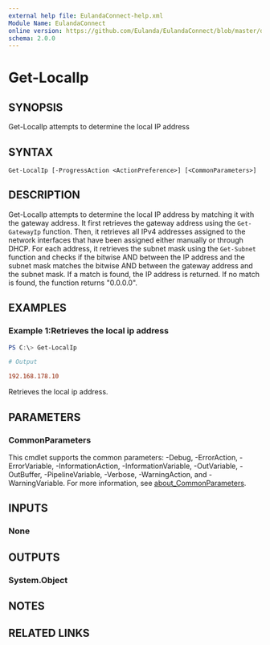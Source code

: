 ```yaml
---
external help file: EulandaConnect-help.xml
Module Name: EulandaConnect
online version: https://github.com/Eulanda/EulandaConnect/blob/master/docs/Get-LocalIp.md
schema: 2.0.0
---
```


# Get-LocalIp

## SYNOPSIS
Get-LocalIp attempts to determine the local IP address

## SYNTAX

```
Get-LocalIp [-ProgressAction <ActionPreference>] [<CommonParameters>]
```

## DESCRIPTION
Get-LocalIp attempts to determine the local IP address by matching it with the gateway address. It first retrieves the gateway address using the `Get-GatewayIp` function. Then, it retrieves all IPv4 addresses assigned to the network interfaces that have been assigned either manually or through DHCP. For each address, it retrieves the subnet mask using the `Get-Subnet` function and checks if the bitwise AND between the IP address and the subnet mask matches the bitwise AND between the gateway address and the subnet mask. If a match is found, the IP address is returned. If no match is found, the function returns "0.0.0.0".

## EXAMPLES

### Example 1:Retrieves the local ip address
```powershell
PS C:\> Get-LocalIp
```

```ini
# Output

192.168.178.10
```

Retrieves the local ip address.

## PARAMETERS


### CommonParameters
This cmdlet supports the common parameters: -Debug, -ErrorAction, -ErrorVariable, -InformationAction, -InformationVariable, -OutVariable, -OutBuffer, -PipelineVariable, -Verbose, -WarningAction, and -WarningVariable. For more information, see [about_CommonParameters](http://go.microsoft.com/fwlink/?LinkID=113216).

## INPUTS

### None

## OUTPUTS

### System.Object
## NOTES

## RELATED LINKS

